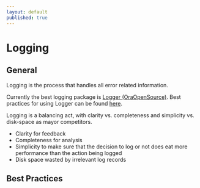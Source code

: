```yaml
---
layout: default
published: true
---
```


# Logging

## General

Logging is the process that handles all error related information.

Currently the best logging package is [Logger (OraOpenSource)](https://github.com/OraOpenSource/Logger). Best practices for using Logger can be found [here](https://github.com/Doag/DOAG-PL-SQL-Coding-Conventions/blob/gh-pages/articles/logging.md).

Logging is a balancing act, with clarity vs. completeness and simplicity vs. disk-space as mayor competitors.
- Clarity for feedback
- Completeness for analysis
- Simplicity to make sure that the decision to log or not does eat more performance than the action being logged
- Disk space wasted by irrelevant log records

## Best Practices

